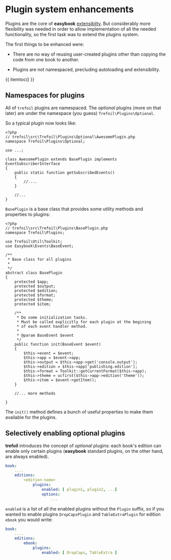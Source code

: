 # Plugin system enhancements

Plugins are the core of **easybook** 
[extensibilty](http://easybook-project.org/documentation/chapter-9.html). 
But considerably more flexibility was needed in order to allow implementation 
of all the needed functionality, so the first task was to extend the plugins 
system.  
 
The first things to be enhanced were: 

- There are no way of reusing user-created plugins other than copying
  the code from one book to another.

- Plugins are not namespaced, precluding autoloading and extensibility.

{{ itemtoc() }}

## Namespaces for plugins

All of `trefoil` plugins are namespaced. The *optional* plugins (more on
that later) are under the namespace (you guess) `Trefoil\Plugins\Optional`. 

So a typical plugin now looks like:

~~~ .php
<?php
// trefoil\src\Trefoil\Plugins\Optional\AwesomePlugin.php
namespace Trefoil\Plugins\Optional;

use ...;

class AwesomePlugin extends BasePlugin implements EventSubscriberInterface
{
    public static function getSubscribedEvents()
    {
        //....
    }

    //...
}
~~~

`BasePlugin` is a base class that provides some utility methods and
properties to plugins:

~~~ .php
<?php
// trefoil\src\Trefoil\Plugins\BasePlugin.php
namespace Trefoil\Plugins;

use Trefoil\Util\Toolkit;
use Easybook\Events\BaseEvent;

/**
 * Base class for all plugins
 *
 */
abstract class BasePlugin
{
    protected $app;
    protected $output;
    protected $edition;
    protected $format;
    protected $theme;
    protected $item;

    /**
     * Do some initialization tasks.
     * Must be called explicitly for each plugin at the begining
     * of each event handler method.
     *
     * @param BaseEvent $event
     */
    public function init(BaseEvent $event)
    {
        $this->event = $event;
        $this->app = $event->app;
        $this->output = $this->app->get('console.output');
        $this->edition = $this->app['publishing.edition'];
        $this->format = Toolkit::getCurrentFormat($this->app);
        $this->theme = ucfirst($this->app->edition('theme'));
        $this->item = $event->getItem();
    }

    //... more methods

}
~~~

The `init()` method defines a bunch of useful properties to make them
available for the plugins.


## Selectively enabling optional plugins

**trefoil** introduces the concept of *optional* plugins: each book's 
edition can enable only certain plugins (**easybook** standard plugins,
on the other hand, are always enabled).

~~~.yaml
book:
    ....
    editions:
        <edition-name>
            plugins:
                enabled: [ plugin1, plugin2, ...]
                options:
                    ... 
~~~ 

`enabled` is a list of all the enabled plugins without the `Plugin` suffix,
so if you wanted to enable plugins `DropCapsPlugin` and `TableExtraPlugin` 
for edition `ebook` you would write:

~~~.yaml
book:
    ....
    editions:
        ebook:
            plugins:
                enabled: [ DropCaps, TableExtra ]
~~~ 
 


